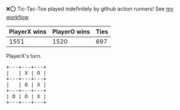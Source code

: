 :x::o: Tic-Tac-Toe played indefinitely by github action runners! See [my workflow](.github/workflows/play.yaml).

|PlayerX wins|PlayerO wins|Ties|
|-|-|-|
|1551|1520|697|

PlayerX's turn.

<pre>
+---+---+---+
|   | X | O |
+---+---+---+
|   | O | X |
+---+---+---+
| O | O | X |
+---+---+---+
</pre>